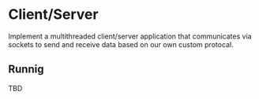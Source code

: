 # Client/Server

Implement a multithreaded client/server application that communicates via sockets to send and receive data based on our own custom protocal.

## Runnig

TBD

